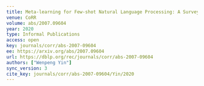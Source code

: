 ```yaml
---
title: Meta-learning for Few-shot Natural Language Processing: A Survey.
venue: CoRR
volume: abs/2007.09604
year: 2020
type: Informal Publications
access: open
key: journals/corr/abs-2007-09604
ee: https://arxiv.org/abs/2007.09604
url: https://dblp.org/rec/journals/corr/abs-2007-09604
authors: ["Wenpeng Yin"]
sync_version: 3
cite_key: journals/corr/abs-2007-09604/Yin/2020
---
```

